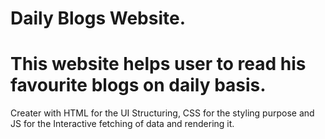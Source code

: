 # Daily Blogs Website.
<h1>This website helps user to read his favourite blogs on daily basis.</h1>
<p>Creater with HTML for the UI Structuring, CSS for the styling purpose and JS for the Interactive fetching of data and rendering it.</p>
